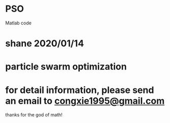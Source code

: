 # PSO
Matlab code
# shane 2020/01/14
# particle swarm optimization
# for detail information, please send an email to congxie1995@gmail.com
thanks for the god of math!
